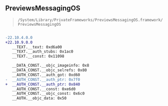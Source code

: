 ## PreviewsMessagingOS

> `/System/Library/PrivateFrameworks/PreviewsMessagingOS.framework/PreviewsMessagingOS`

```diff

-22.10.4.0.0
+22.10.9.0.0
   __TEXT.__text: 0xd6a00
   __TEXT.__auth_stubs: 0x1ac0
   __TEXT.__const: 0x11098

   __DATA_CONST.__objc_imageinfo: 0x8
   __DATA_CONST.__objc_selrefs: 0x80
   __AUTH_CONST.__auth_got: 0xd60
-  __AUTH_CONST.__auth_ptr: 0x7f0
+  __AUTH_CONST.__auth_ptr: 0x840
   __AUTH_CONST.__const: 0xe6d0
   __AUTH_CONST.__objc_const: 0x6c0
   __AUTH.__objc_data: 0x50

```
